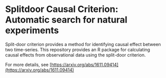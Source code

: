 # Splitdoor Causal Criterion: Automatic search for natural experiments

Split-door criterion provides a method for identifying causal effect between two time-series.
This repository provides an R package for calculating causal effects from observational data using the split-door criterion.

For more details, see [https://arxiv.org/abs/1611.09414](https://arxiv.org/abs/1611.09414)
